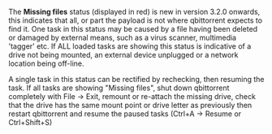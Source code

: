 The **Missing files** status (displayed in red) is new in version 3.2.0 onwards, this indicates that all, or part the payload is not where qbittorrent expects to find it. One task in this status may be caused by a file having been deleted or damaged by external means, such as a virus scanner, multimedia 'tagger' etc. If ALL loaded tasks are showing this status is indicative of a drive not being mounted, an external device unplugged or a network location being off-line.

A single task in this status can be rectified by rechecking, then resuming the task. If all tasks are showing "Missing files", shut down qbittorrent completely with File -> Exit, remount or re-attach the missing drive, check that the drive has the same mount point or drive letter as previously then restart qbittorrent and resume the paused tasks (Ctrl+A -> Resume or Ctrl+Shift+S)